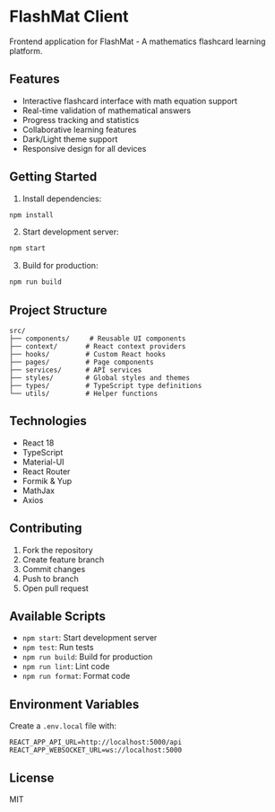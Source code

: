 # FlashMat Client

Frontend application for FlashMat - A mathematics flashcard learning platform.

## Features

- Interactive flashcard interface with math equation support
- Real-time validation of mathematical answers
- Progress tracking and statistics
- Collaborative learning features
- Dark/Light theme support
- Responsive design for all devices

## Getting Started

1. Install dependencies:
```bash
npm install
```

2. Start development server:
```bash
npm start
```

3. Build for production:
```bash
npm run build
```

## Project Structure

```
src/
├── components/     # Reusable UI components
├── context/       # React context providers
├── hooks/         # Custom React hooks
├── pages/         # Page components
├── services/      # API services
├── styles/        # Global styles and themes
├── types/         # TypeScript type definitions
└── utils/         # Helper functions
```

## Technologies

- React 18
- TypeScript
- Material-UI
- React Router
- Formik & Yup
- MathJax
- Axios

## Contributing

1. Fork the repository
2. Create feature branch
3. Commit changes
4. Push to branch
5. Open pull request

## Available Scripts

- `npm start`: Start development server
- `npm test`: Run tests
- `npm run build`: Build for production
- `npm run lint`: Lint code
- `npm run format`: Format code

## Environment Variables

Create a `.env.local` file with:

```
REACT_APP_API_URL=http://localhost:5000/api
REACT_APP_WEBSOCKET_URL=ws://localhost:5000
```

## License

MIT
